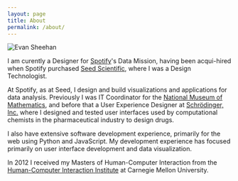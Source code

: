 ```yaml
---
layout: page
title: About
permalink: /about/
---
```


<img class="profile" src="{% link assets/img/me.jpg %}"
  alt="Evan Sheehan" />

I am curently a Designer for [Spotify](https://spotify.com)'s Data Mission,
having been acqui-hired when Spotify purchased
[Seed Scientific](http://seedscientific.com), where I was a Design Technologist.

At Spotify, as at Seed, I design and build visualizations and applications for
data analysis. Previously I was IT Coordinator for the
[National Museum of Mathematics](http://momath.org/), and before that a User
Experience Designer at [Schrödinger, Inc.](http://schrodinger.com/) where I
designed and tested user interfaces used by computational chemists in the
pharmaceutical industry to design drugs.

I also have extensive software development experience, primarily for the web
using Python and JavaScript. My development experience has focused primarily on
user interface development and data visualization.

In 2012 I received my Masters of Human-Computer Interaction from the
[Human-Computer Interaction Institute](http://www.hcii.cmu.edu/masters-program-pittsburgh)
at Carnegie Mellon University.
